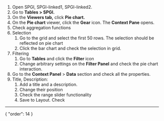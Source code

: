 1. Open SPGI, SPGI-linked1, SPGI-linked2.
2. Go to **Tables > SPGI.**
3. On the **Viewers tab,** click **Pie chart.**
4. On the **Pie chart** viewer, click the **Gear** icon. The **Context Pane** opens.
5. Check aggregation functions
7. Selection
    1. Go to the grid and select the first 50 rows. The selection should be reflected on pie chart
    3. Click the bar chart and check the selection in grid.
8. Filtering
    1. Go to **Tables** and click the **Filter** icon
    2. Change arbitrary settings on the **Filter Panel** and check the pie chart interaction.
9. Go to the **Context Panel** > **Data** section and check all the properties.
10. Title, Description:
    1. Add a title and a description.
    2. Change their position
    3. Check the range slider functionality
    4. Save to Layout. Check
---
{
  "order": 14
}

